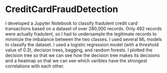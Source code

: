 # CreditCardFraudDetection
I developed a Jupyter Notebook to classify fradulent credit card transactions based on a dataset of over 280,000 records. Only 492 records were actually fradulent, so I had to undersample the legitimate records to minimize the imbalance between the two classes. I used several ML models to classify the dataset. I used a logistic regression model (with a threshold value of 0.3), decision trees, bagging, and random forests. I plotted the decision tree so that we can see how the decision tree makes its decisions and a heatmap so that we can see which varibles have the strongest correlations with each other. 

